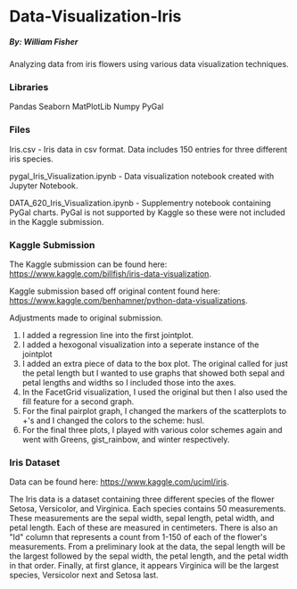# Data-Visualization-Iris
##### By: William Fisher

Analyzing data from iris flowers using various data visualization techniques.

### Libraries

Pandas
Seaborn
MatPlotLib
Numpy
PyGal

### Files

Iris.csv - Iris data in csv format. Data includes 150 entries for three different iris species.

pygal_Iris_Visualization.ipynb - Data visualization notebook created with Jupyter Notebook.

DATA_620_Iris_Visualization.ipynb - Supplementry notebook containing PyGal charts.  PyGal is not supported by Kaggle so these were not included in the Kaggle submission.

### Kaggle Submission

The Kaggle submission can be found here: https://www.kaggle.com/billfish/iris-data-visualization.

Kaggle submission based off original content found here: https://www.kaggle.com/benhamner/python-data-visualizations.

Adjustments made to original submission.
1) I added a regression line into the first jointplot.
2) I added a hexogonal visualization into a seperate instance of the jointplot
3) I added an extra piece of data to the box plot.  The original called for just the petal length but I wanted to use graphs that showed both sepal and petal lengths and widths so I included those into the axes.
4) In the FacetGrid visualization, I used the original but then I also used the fill feature for a second graph.
5) For the final pairplot graph, I changed the markers of the scatterplots to +'s and I changed the colors to the scheme: husl.
6) For the final three plots, I played with various color schemes again and went with Greens, gist_rainbow, and winter respectively.

### Iris Dataset

Data can be found here: https://www.kaggle.com/uciml/iris.

The Iris data is a dataset containing three different species of the flower Setosa, Versicolor, and Virginica.  Each species contains 50 measurements.  These measurements are the sepal width, sepal length, petal width, and petal length.  Each of these are measured in centimeters.  There is also an "Id" column that represents a count from 1-150 of each of the flower's measurements.  From a preliminary look at the data, the sepal length will be the largest followed by the sepal width, the petal length, and the petal width in that order.  Finally, at first glance, it appears Virginica will be the largest species, Versicolor next and Setosa last.
